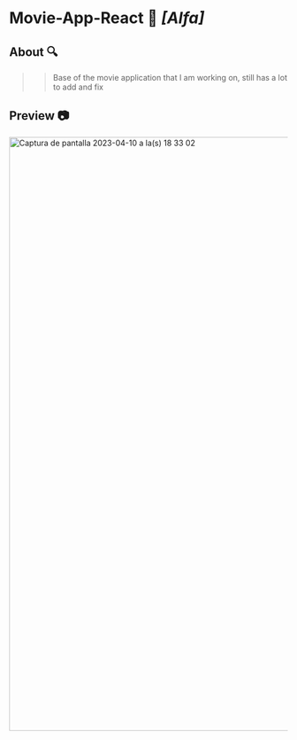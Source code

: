 # Movie-App-React 🍿 _[Alfa]_

## About 🔍
>> Base of the movie application that I am working on, still has a lot to add and fix

## Preview 📷
<img width="1072" alt="Captura de pantalla 2023-04-10 a la(s) 18 33 02" src="https://user-images.githubusercontent.com/72955349/231003449-0f1c2bbf-0898-4429-a95b-3ebd0245ff48.png">
